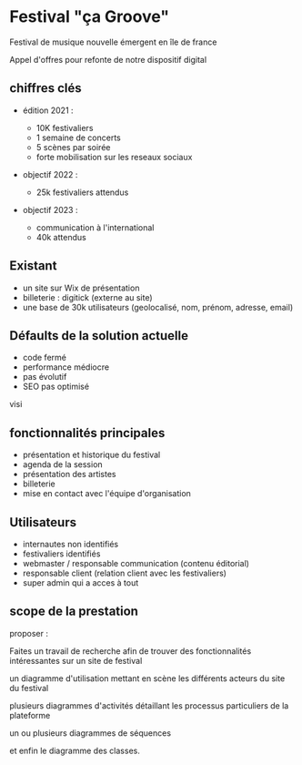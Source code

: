 # Festival "ça Groove"

Festival de musique nouvelle émergent en île de france

Appel d'offres pour refonte de notre dispositif digital


## chiffres clés

- édition 2021 : 
	- 10K festivaliers
	- 1 semaine de concerts
	- 5 scènes par soirée
	- forte mobilisation sur les reseaux sociaux

- objectif 2022 :
	- 25k 	festivaliers attendus

- objectif 2023 :
	- communication à l'international
	- 40k attendus

	
## Existant

- un site sur Wix de présentation
- billeterie : digitick (externe au site)
- une base de 30k utilisateurs (geolocalisé, nom, prénom, adresse, email)

## Défaults	de la solution actuelle

- code fermé
- performance médiocre
- pas évolutif
- SEO pas optimisé

visi

## fonctionnalités principales

- présentation et historique du festival
- agenda de la session 
- présentation des artistes
- billeterie
- mise en contact avec l'équipe d'organisation

## Utilisateurs 

- internautes non identifiés
- festivaliers identifiés
- webmaster / responsable communication (contenu éditorial)
- responsable	 client (relation client avec les festivaliers)
- super admin qui a acces à tout

## scope de la prestation

proposer :

Faites un travail de recherche afin de trouver des fonctionnalités intéressantes sur un site de festival

un diagramme d'utilisation mettant en scène les différents acteurs du site du festival

plusieurs diagrammes d'activités détaillant les processus particuliers de la plateforme

un ou plusieurs diagrammes de séquences

et enfin le diagramme des classes.





